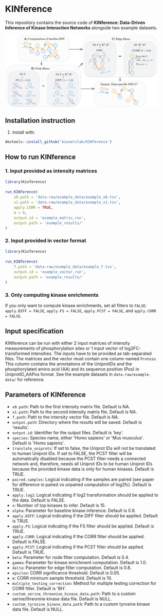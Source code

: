 # KINference

This repository contains the source code of **KINference: Data-Driven Inference of Kinase Interaction Networks** alongside two example datasets.

<img src="README_files/imgs/workflow.png" style="display: block" />

## Installation instruction

1. Install with:
```R
devtools::install_github('bionetslab/KINference')
```

## How to run KINference

### 1. Input provided as intensity matrices
```R
library(Kinference)

run_KINference(
    x0.path = 'data-raw/example_data/example_x0.tsv',
    x1.path = 'data-raw/example_data/example_x1.tsv',
    apply.CORR = TRUE,
    m = 9,
    output.id = 'example_matrix_run', 
    output.path = 'example_results/'
)
``` 

### 2. Input provided in vector format
```R
library(Kinference)

run_KINference(
    f.path = 'data-raw/example_data/example_f.tsv',
    output.id = 'example_vector_run', 
    output.path = 'example_results/'
)
```
### 3. Only computing kinase enrichments
If you only want to compute kinase enrichments, set all filters to `FALSE`: `apply.DIFF = FALSE`, `apply.FS = FALSE`, `apply.PCST = FALSE`, and `apply.CORR = FALSE`.

## Input specification

KINference can be run with either 2 input matrices of intensity measurements of phosphorylation sites or 1 input vector of log2FC-transformed intensities. The inputs have to be provided as tab-separated files. The matrices and the vector must contain one column named `Protein`. This column contains the annotations of the UniprotIDs and the phosphorylated amino acid (AA) and its sequence position (Pos) in UniprotID_AAPos format. See the example datasets in `data-raw/example-data/` for reference. 

## Parameters of KINference

- `x0.path`: Path to the first intensity matrix file. Default is NA.
- `x1.path`: Path to the second intensity matrix file. Default is NA.
- `f.path`: Path to the intensity vector file. Default is NA.
- `output.path`: Directory where the results will be saved. Default is 'results'.
- `output.id`: Identifier for the output files. Default is 'key'.
- `species`: Species name, either 'Homo sapiens' or 'Mus musculus'. Default is 'Homo sapiens'.
- `translate_uniprots`: If set to false, the Uniprot IDs will not be translated to human Uniprot IDs. If set to FALSE, the PCST filter will be automatically disabled because the PCST filter needs a connected network and, therefore, needs all Uniprot IDs to be human Uniprot IDs because the provided kinase data is only for human kinases. Default is TRUE.
- `paired.samples`: Logical indicating if the samples are paired (see paper for difference in paired vs unpaired computation of log2fc). Default is TRUE.
- `apply.log2`: Logical indicating if log2 transformation should be applied to the data. Default is FALSE.
- `n`: Number of top kinases to infer. Default is 15.
- `alpha`: Parameter for baseline kinase inference. Default is 0.9.
- `apply.DIFF`: Logical indicating if the DIFF filter should be applied. Default is TRUE.
- `apply.FS`: Logical indicating if the FS filter should be applied. Default is TRUE.
- `apply.CORR`: Logical indicating if the CORR filter should be applied. Default is FALSE.
- `apply.PCST`: Logical indicating if the PCST filter should be applied. Default is TRUE.
- `beta`: Parameter for node filter computation. Default is 0.4.
- `gamma`: Parameter for kinase enrichment computation. Default is 1.0.
- `delta`: Parameter for edge filter computation. Default is 0.8.
- `epsilon`: CORR significance threshold. Default is 0.05.
- `m`: CORR minimum sample threshold. Default is 10.
- `multiple_testing_correction`: Method for multiple testing correction for CORR filter. Default is 'BH'.
- `custom_serine_threonine_kinase_data.path`: Path to a custom serine/threonine kinase data file. Default is NULL.
- `custom_tyrosine_kinase_data.path`: Path to a custom tyrosine kinase data file. Default is NULL.